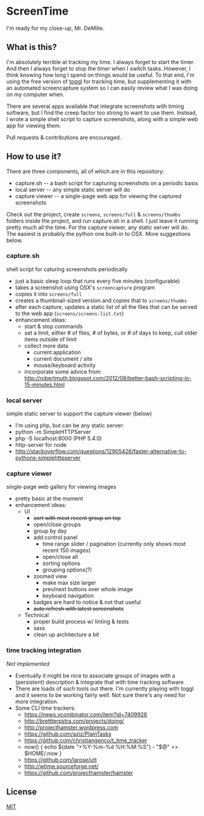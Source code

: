 # ScreenTime
I'm ready for my close-up, Mr. DeMille.

## What is this?

I'm absolutely terrible at tracking my time. I always forget to start the timer. And then I always forget to stop the timer when I switch tasks. However, I think knowing how long I spend on things would be useful. To that end, I'm using the free version of [toggl](https://www.toggl.com) for tracking time, but supplementing it with an automated screencapture system so I can easily review what I was doing on my computer when.

There are several apps available that integrate screenshots with timing software, but I find the creep factor too strong to want to use them. Instead, I wrote a simple shell script to capture screenshots, along with a simple web app for viewing them.

Pull requests & contributions are encouraged.

## How to use it?

There are three components, all of which are in this repository:

 - capture.sh -- a bash script for capturing screenshots on a periodic basis
 - local server -- any simple static server will do
 - capture viewer -- a single-page web app for viewing the captured screenshots

Check out the project, create `screens`, `screens/full` & `screens/thumbs` folders inside the project, and run capture.sh in a shell. I just leave it running pretty much all the time. For the capture viewer, any static server will do. The easiest is probably the python one built-in to OSX. More suggestions below.

### capture.sh 

shell script for caturing screenshots periodically

 - just a basic sleep loop that runs every five minutes (configurable)
 - takes a screenshot using OSX's `screencapture` program
 - copies it into `screens/full`
 - creates a thumbnail-sized version and copies that to `screens/thumbs`
 - after each capture, updates a static list of all the files that can be served to the web app (`screens/screens-list.txt`)
 - enhancement ideas:
	- start & stop commands
	- set a limit, either # of files, # of bytes, or # of days to keep, cull older items outside of limit
	- collect more data
		- current application
		- current document / site
		- mouse/keyboard activity
	- incorporate some advice from: http://robertmuth.blogspot.com/2012/08/better-bash-scripting-in-15-minutes.html

### local server 

simple static server to support the capture viewer (below)

 - I'm using php, but can be any static server:
 - python -m SimpleHTTPServer
 - php -S localhost:8000 (PHP 5.4.0)
 - http-server for node
 - http://stackoverflow.com/questions/12905426/faster-alternative-to-pythons-simplehttpserver

### capture viewer

single-page web gallery for viewing images

 - pretty basic at the moment
 - enhancement ideas:
 	- UI
 		- ~~sort with most recent group on top~~
		- open/close groups
		- group by day
		- add control panel
			- time range slider / pagination (currently only shows most recent 150 images)
			- open/close all
			- sorting options
			- grouping options(?)
		- zoomed view
			- make max size larger
			- prev/next buttons over whole image
			- keyboard navigation
		- badges are hard to notice & not that useful
 		- ~~auto refresh with latest screenshots~~
	- Technical
		- proper build process w/ linting & tests
		- sass
		- clean up architecture a bit

### time tracking integration

*Not implemented*
 
 - Eventually it might be nice to associate groups of images with a (persistent) description & integrate that with time tracking software
 - There are loads of such tools out there. I'm currently playing with toggl and it seems to be working fairly well. Not sure there's any need for more integration.
 - Some CLI time trackers:
	- https://news.ycombinator.com/item?id=7409926
	- http://brettterpstra.com/projects/doing/
	- http://projecthamster.wordpress.com
	- https://github.com/aziz/PlainTasks
	- https://github.com/christiangenco/t_time_tracker
	- now() { echo $(date "+%Y-%m-%d %H:%M:%S") - "$@" >> $HOME/.now }
 	- https://github.com/larose/utt
 	- http://wtime.sourceforge.net/
 	- https://github.com/projecthamster/hamster

## License

[MIT](license.txt) 
